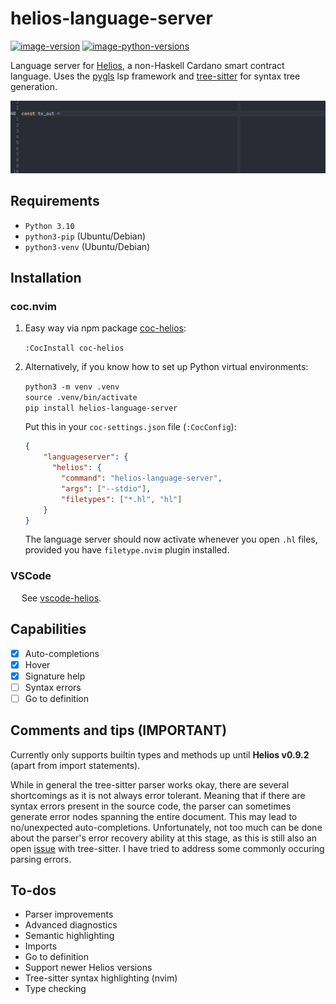 # helios-language-server

[![image-version](https://img.shields.io/pypi/v/helios-language-server.svg)](https://python.org/pypi/helios-language-server)
[![image-python-versions](https://img.shields.io/badge/python=3.10-blue)](https://python.org/pypi/helios-language-server)

Language server for <a href="https://github.com/Hyperion-BT/Helios">Helios</a>, a non-Haskell Cardano smart contract language.
Uses the <a href="https://github.com/openlawlibrary/pygls">pygls</a> lsp framework and <a href="https://github.com/tree-sitter/tree-sitter">tree-sitter</a> for syntax tree generation.

![auto-complete](./img/auto-complete.gif)

## Requirements

* `Python 3.10`
* `python3-pip` (Ubuntu/Debian)
* `python3-venv` (Ubuntu/Debian)

## Installation

### coc.nvim
1. Easy way via npm package <a href="https://github.com/et9797/coc-helios">coc-helios</a>:

    `:CocInstall coc-helios`

2. Alternatively, if you know how to set up Python virtual environments:

    `python3 -m venv .venv` <br>
    `source .venv/bin/activate` <br>
    `pip install helios-language-server`
    
    Put this in your `coc-settings.json` file (`:CocConfig`):
    
    ```json
    {
        "languageserver": {
          "helios": {
            "command": "helios-language-server",
            "args": ["--stdio"],
            "filetypes": ["*.hl", "hl"]
        }
    }
    ```
    The language server should now activate whenever you open `.hl` files, provided you have `filetype.nvim` plugin installed. 

### VSCode

&emsp; See <a href="https://github.com/Et9797/vscode-helios">vscode-helios</a>.

## Capabilities
- [x] Auto-completions
- [x] Hover
- [x] Signature help
- [ ] Syntax errors
- [ ] Go to definition

## Comments and tips (**IMPORTANT**)
Currently only supports builtin types and methods up until **Helios v0.9.2** (apart from import statements).

While in general the tree-sitter parser works okay, there are several shortcomings as it is not always error tolerant. 
Meaning that if there are syntax errors present in the source code, the parser can sometimes generate error nodes spanning the entire document. 
This may lead to no/unexpected auto-completions. Unfortunately, not too much can be done about the parser's error recovery ability at this stage, 
as this is still also an open <a href="https://github.com/tree-sitter/tree-sitter/issues/1870#issuecomment-1248659929">issue</a> with tree-sitter. 
I have tried to address some commonly occuring parsing errors.

## To-dos
- Parser improvements
- Advanced diagnostics
- Semantic highlighting
- Imports
- Go to definition
- Support newer Helios versions
- Tree-sitter syntax highlighting (nvim)
- Type checking
